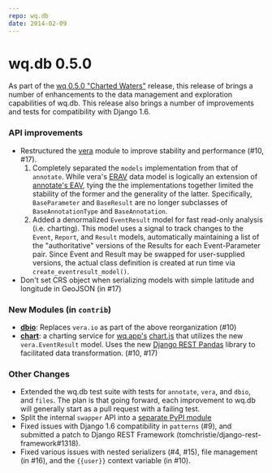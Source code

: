 ```yaml
---
repo: wq.db
date: 2014-02-09
---
```


# wq.db 0.5.0

As part of the [wq 0.5.0 "Charted Waters"](./wq-0.5.0.md) release, this release of brings a number of enhancements to the data management and exploration capabilities of wq.db.  This release also brings a number of improvements and tests for compatibility with Django 1.6.

### API improvements
- Restructured the [vera](https://github.com/powered-by-wq/vera) module to improve stability and performance (#10, #17).
  1. Completely separated the `models` implementation from that of `annotate`.  While vera's [ERAV](https://github.com/powered-by-wq/vera) data model is logically an extension of [annotate's EAV](../wq.db/patterns.md), tying the the implementations together limited the stability of the former and the generality of the latter.  Specifically, `BaseParameter` and `BaseResult` are no longer subclasses of `BaseAnnotationType` and `BaseAnnotation`.
  2. Added a denormalized `EventResult` model for fast read-only analysis (i.e. charting).  This model uses a signal to track changes to the `Event`, `Report`, and `Result` models, automatically maintaining a list of the "authoritative" versions of the Results for each Event-Parameter pair.  Since Event and Result may be swapped for user-supplied versions, the actual class definition is created at run time via `create_eventresult_model()`.
- Don't set CRS object when serializing models with simple latitude and longitude in GeoJSON (in #17)

### New Modules (in `contrib`)
- **[dbio](https://github.com/wq/django-data-wizard)**: Replaces `vera.io` as part of the above reorganization (#10)
- **[chart](https://github.com/wq/django-rest-pandas)**: a charting service for [wq.app's](../wq.app/index.md) [chart.js](https://github.com/wq/django-rest-pandas) that utilizes the new `vera.EventResult` model.  Uses the new [Django REST Pandas](https://github.com/wq/django-rest-pandas) library to facilitated data transformation. (#10, #17) 

### Other Changes
- Extended the wq.db test suite with tests for `annotate`, `vera`, and `dbio`, and `files`.  The plan is that going forward, each improvement to wq.db will generally start as a pull request with a failing test.
- Split the internal `swapper` API into a [separate PyPI module](https://github.com/wq/django-swappable-models)
- Fixed issues with Django 1.6 compatibility in `patterns` (#9), and submitted a patch to Django REST Framework (tomchristie/django-rest-framework#1318).
- Fixed various issues with nested serializers (#4, #15), file management (in #16), and the `{{user}}` context variable (in #10).
